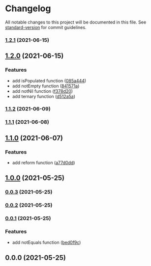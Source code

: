 # Changelog

All notable changes to this project will be documented in this file. See [standard-version](https://github.com/conventional-changelog/standard-version) for commit guidelines.

### [1.2.1](https://github.com/growthops-digital/ext-ramda/compare/v1.2.0...v1.2.1) (2021-06-15)

## [1.2.0](https://github.com/growthops-digital/ext-ramda/compare/v1.1.2...v1.2.0) (2021-06-15)


### Features

* add isPopulated function ([085a444](https://github.com/growthops-digital/ext-ramda/commit/085a444093f3a252ad018a514a07a1dfee1397a6))
* add notEmpty function ([841571a](https://github.com/growthops-digital/ext-ramda/commit/841571a6d8429fda410ef4d9a3ccec02c81fd001))
* add notNil function ([f378d20](https://github.com/growthops-digital/ext-ramda/commit/f378d206a16a526e47d2a4bbf49de9cfc18b4a5e))
* add ternary function ([d512a5a](https://github.com/growthops-digital/ext-ramda/commit/d512a5abf4409550fa9b7df16d43eb09b1d3cc56))

### [1.1.2](https://github.com/growthops-digital/ext-ramda/compare/v1.1.1...v1.1.2) (2021-06-09)

### [1.1.1](https://github.com/growthops-digital/ext-ramda/compare/v1.1.0...v1.1.1) (2021-06-08)

## [1.1.0](https://github.com/growthops-digital/ext-ramda/compare/v1.0.0...v1.1.0) (2021-06-07)


### Features

* add reform function ([a77d0dd](https://github.com/growthops-digital/ext-ramda/commit/a77d0dd5a7e05661a271a42617f3ae02b41f4cb0))

## [1.0.0](https://github.com/growthops-digital/ext-ramda/compare/v0.0.3...v1.0.0) (2021-05-25)

### [0.0.3](https://github.com/growthops-digital/ext-ramda/compare/v0.0.2...v0.0.3) (2021-05-25)

### [0.0.2](https://github.com/growthops-digital/ext-ramda/compare/v0.0.1...v0.0.2) (2021-05-25)

### [0.0.1](https://github.com/growthops-digital/ext-ramda/compare/v0.0.0...v0.0.1) (2021-05-25)


### Features

* add notEquals function ([bed0f9c](https://github.com/growthops-digital/ext-ramda/commit/bed0f9c7c52d4f424784cbcc3569434d3a926d5e))

## 0.0.0 (2021-05-25)
